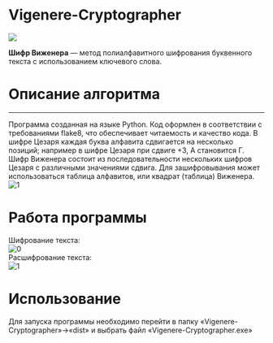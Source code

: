 # Vigenere-Cryptographer

 ![](https://upload.wikimedia.org/wikipedia/commons/thumb/1/1a/Vigenere.jpg/220px-Vigenere.jpg)

**Шифр Виженера** — метод полиалфавитного шифрования буквенного текста с использованием ключевого слова.

# Описание алгоритма #

----------
Программа созданная на языке Python. Код оформлен в соответствии с требованиями flake8, что обеспечивает читаемость и качество кода.
В шифре Цезаря каждая буква алфавита сдвигается на несколько позиций; например в шифре Цезаря при сдвиге +3, A становится Г. Шифр Виженера состоит из последовательности нескольких шифров Цезаря с различными значениями сдвига. Для зашифровывания может использоваться таблица алфавитов, или квадрат (таблица) Виженера.
![1](https://user-images.githubusercontent.com/103204349/200120239-8b42d397-29c6-4d1f-a14c-d04089264ab9.png)<br />
# Работа программы #
Шифрование текста:<br />
![0](https://user-images.githubusercontent.com/103204349/232480064-86d7c96f-e49a-41c7-b0b7-0346953aaf78.jpg)<br />
Расшифрование текста:<br />
![1](https://user-images.githubusercontent.com/103204349/232480328-9c4c6e43-6f97-443a-b366-233e8f22ae94.jpg)<br />
# Использование
Для запуска программы необходимо перейти в папку «Vigenere-Cryptographer»->«dist» и выбрать файл «Vigenere-Cryptographer.exe»
